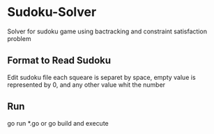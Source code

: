 # Sudoku-Solver
Solver for sudoku game using bactracking and constraint satisfaction problem

## Format to Read Sudoku
Edit sudoku file each squeare is separet by space, empty value is represented by 0, and any other value whit the number

## Run 
go run *.go or go build and execute
